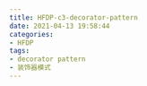 ```yaml
---
title: HFDP-c3-decorator-pattern
date: 2021-04-13 19:58:44
categories:
- HFDP 
tags:
- decorator pattern
- 装饰器模式
---
```

